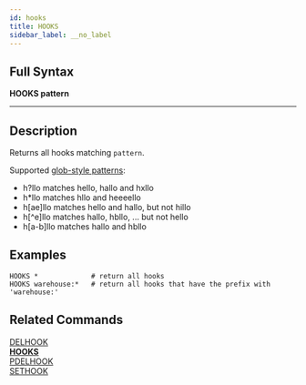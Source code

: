 ```yaml
---
id: hooks
title: HOOKS
sidebar_label: __no_label
---
```


## Full Syntax

**HOOKS  pattern**

---

## Description

Returns all hooks matching `pattern`.

Supported [glob-style patterns](https://en.wikipedia.org/wiki/Glob_(programming)):

- h?llo matches hello, hallo and hxllo
- h*llo matches hllo and heeeello
- h[ae]llo matches hello and hallo, but not hillo
- h[^e]llo matches hallo, hbllo, ... but not hello
- h[a-b]llo matches hallo and hbllo

## Examples

```tile38-cli
HOOKS *             # return all hooks
HOOKS warehouse:*   # return all hooks that have the prefix with 'warehouse:'
```

## Related Commands

[DELHOOK](delhook.html)<br>
**[HOOKS](hooks.html)**<br>
[PDELHOOK](pdelhook.html)<br>
[SETHOOK](sethook.html)<br>